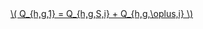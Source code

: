<a href="/eco2_guide_center/1.%20ECO2%20Logic%20Guide/Hee1_Equation_List.html" class="equation-link" target="_blank" rel="noopener noreferrer">
  \( Q_{h,g,1} = Q_{h,g,S,i} + Q_{h,g,\oplus,i} \) 
</a>
